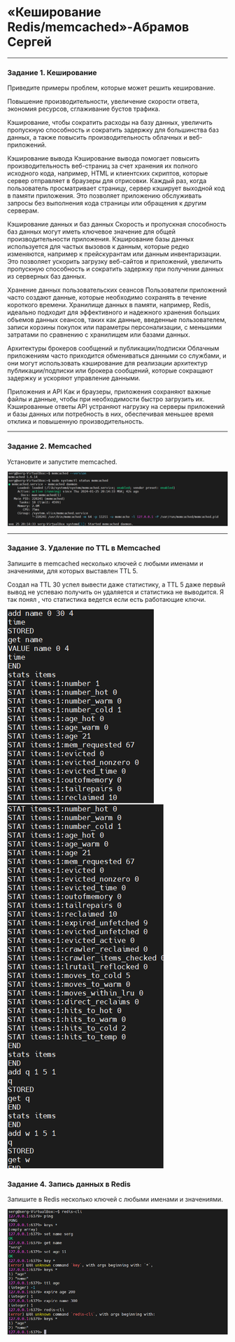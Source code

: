 # «Кеширование Redis/memcached»-Абрамов Сергей

---

### Задание 1. Кеширование

Приведите примеры проблем, которые может решить кеширование.

Повышение производительности, увеличение скорости ответа, экономия ресурсов, сглаживание бустов трафика. 

Кэширование, чтобы сократить расходы на базу данных, увеличить пропускную способность и сократить задержку для большинства баз данных, а также повысить производительность облачных и веб-приложений.

Кэширование вывода
Кэширование вывода помогает повысить производительность веб-страниц за счет хранения их полного исходного кода, например, HTML и клиентских скриптов, которые сервер отправляет в браузеры для отрисовки. Каждый раз, когда пользователь просматривает страницу, сервер кэширует выходной код в памяти приложения. Это позволяет приложению обслуживать запросы без выполнения кода страницы или обращения к другим серверам.

Кэширование данных и баз данных
Скорость и пропускная способность баз данных могут иметь ключевое значение для общей производительности приложения. Кэширование базы данных используется для частых вызовов к данным, которые редко изменяются, например к прейскурантам или данным инвентаризации. Это позволяет ускорить загрузку веб-сайтов и приложений, увеличить пропускную способность и сократить задержку при получении данных из серверных баз данных.

Хранение данных пользовательских сеансов
Пользователи приложений часто создают данные, которые необходимо сохранять в течение короткого времени. Хранилище данных в памяти, например, Redis, идеально подходит для эффективного и надежного хранения больших объемов данных сеансов, таких как данные, введенные пользователем, записи корзины покупок или параметры персонализации, с меньшими затратами по сравнению с хранилищем или базами данных.

Архитектуры брокеров сообщений и публикации/подписки
Облачным приложениям часто приходится обмениваться данными со службами, и они могут использовать кэширование для реализации архитектур публикации/подписки или брокера сообщений, которые сокращают задержку и ускоряют управление данными.

Приложения и API
Как и браузеры, приложения сохраняют важные файлы и данные, чтобы при необходимости быстро загрузить их. Кэшированные ответы API устраняют нагрузку на серверы приложений и базы данных или потребность в них, обеспечивая меньшее время отклика и повышенную производительность.





---

### Задание 2. Memcached

Установите и запустите memcached.




![memcached](https://github.com/smabramov/Caching-Redis-and-Memcached/blob/f00026f34ddde0eb7e194c422d7b5cdec61658f0/img/memcached.png)


---

### Задание 3. Удаление по TTL в Memcached

Запишите в memcached несколько ключей с любыми именами и значениями, для которых выставлен TTL 5.

Создал на TTL 30 успел вывести даже статистику, а TTL 5 даже первый вывод не успеваю получить он удаляется и статистика не выводится. Я так понял , что статистика ведется если есть работающие ключи.



![mem 1](https://github.com/smabramov/Caching-Redis-and-Memcached/blob/14deb58518f148f4efc10862a17c0115abf52a28/img/mem%201.png)
![mem 2](https://github.com/smabramov/Caching-Redis-and-Memcached/blob/14deb58518f148f4efc10862a17c0115abf52a28/img/mem%202.png)

### Задание 4. Запись данных в Redis

Запишите в Redis несколько ключей с любыми именами и значениями.




![redis](https://github.com/smabramov/Caching-Redis-and-Memcached/blob/ad90892af092fa8bfabae10fc08bb490c1002ec0/img/redis.png)